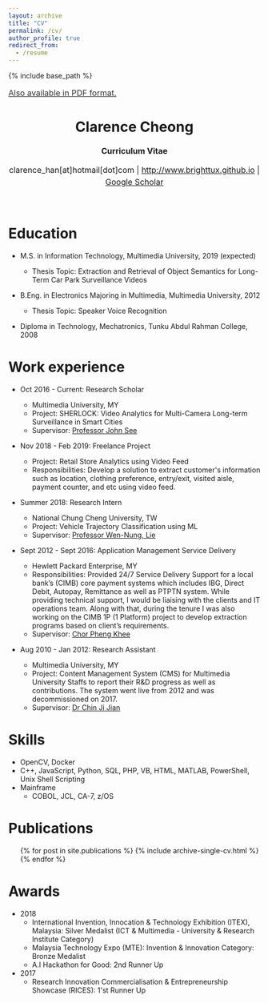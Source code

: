```yaml
---
layout: archive
title: "CV"
permalink: /cv/
author_profile: true
redirect_from:
  - /resume
---
```


{% include base_path %}


<a style="line-height: 1.5;" href="https://github.com/BrightTux/brighttux.github.io/raw/master/files/cv.pdf"><span style="color: #333333;"><span id="printThis" style="font-size: medium;">Also available in PDF format.</span></span></a>
<h1 class="western" align="center"><b>Clarence Cheong</b></h1>
<p style="line-height: 1.5;" align="center"><span style="font-size: medium;"><b>Curriculum Vitae</b> </span></p>
<p style="line-height: 1.5;" align="center"><span style="font-size: medium;">clarence_han[at]hotmail[dot]com | <a href="http://www.brighttux.github.io/">http://www.brighttux.github.io</a> | <a href="https://scholar.google.com/citations?user=z8n5LTEAAAAJ&hl=en">Google Scholar</a></span></p>




<script>
  function setVisibilityPrint()
  {
  console.log("function print called");
  document.getElementById("printThis").visibility = hidden;
  document.getElementsByClassName("btn btn--inverse").visibility = hidden;
  }
</script>



<input id="visibilityPrint" type="button" style="visibility: hidden;" value="Print CV" onclick="setVisibilityPrint();" />



Education
======

* M.S. in Information Technology, Multimedia University, 2019 (expected)
  * Thesis Topic: Extraction and Retrieval of Object Semantics for Long-Term Car Park Surveillance Videos

* B.Eng. in Electronics Majoring in Multimedia, Multimedia University, 2012
  * Thesis Topic: Speaker Voice Recognition

* Diploma in Technology, Mechatronics, Tunku Abdul Rahman College, 2008


Work experience
======
* Oct 2016 - Current: Research Scholar
  * Multimedia University, MY
  * Project: SHERLOCK: Video Analytics for Multi-Camera Long-term Surveillance in Smart Cities
  * Supervisor: [Professor John See](http://pesona.mmu.edu.my/~johnsee/)
  
* Nov 2018 - Feb 2019: Freelance Project
  * Project: Retail Store Analytics using Video Feed 
  * Responsibilities: Develop a solution to extract customer's information such as location, clothing preference, entry/exit, visited aisle, payment counter, and etc using video feed.

* Summer 2018: Research Intern
  * National Chung Cheng University, TW
  * Project: Vehicle Trajectory Classification using ML
  * Supervisor: [Professor Wen-Nung, Lie](http://www.dsp.ee.ccu.edu.tw/wnlie/)
  
* Sept 2012 - Sept 2016: Application Management Service Delivery
  * Hewlett Packard Enterprise, MY
  * Responsibilities: Provided 24/7 Service Delivery Support for a local bank’s (CIMB) core payment systems which includes IBG, Direct Debit, Autopay, Remittance as well as PTPTN system. While providing technical support, I would be liaising with the clients and IT operations team. Along with that, during the tenure I was also working on the CIMB 1P (1 Platform) project to develop extraction programs based on client’s requirements.
  * Supervisor: [Chor Pheng Khee](https://my.linkedin.com/in/chor-pheng-khee-652685133)

* Aug 2010 - Jan 2012: Research Assistant
  * Multimedia University, MY
  * Project: Content Management System (CMS) for Multimedia University Staffs to report their R&D progress as well as contributions. The system went live from 2012 and was decommissioned on 2017.
  * Supervisor: [Dr Chin Ji Jian](https://mmuexpert.mmu.edu.my/jjchin)
  
Skills
======
* OpenCV, Docker
* C++, JavaScript, Python, SQL, PHP, VB, HTML, MATLAB, PowerShell, Unix Shell Scripting
* Mainframe
  * COBOL, JCL, CA-7, z/OS



Publications
======
  <ul>{% for post in site.publications %}
    {% include archive-single-cv.html %}
  {% endfor %}</ul>


Awards
======
* 2018
  * International Invention, Innocation & Technology Exhibition (ITEX), Malaysia: Silver Medalist (ICT & Multimedia - University & Research Institute Category)
  * Malaysia Technology Expo (MTE): Invention & Innovation Category: Bronze Medalist
  * A.I Hackathon for Good: 2nd Runner Up
* 2017
  * Research Innovation Commercialisation & Entrepreneurship Showcase (RICES): 1'st Runner Up 

<!---
Talks
======
  <ul>{% for post in site.talks %}
    {% include archive-single-talk-cv.html %}
  {% endfor %}</ul>
  
Teaching
======
  <ul>{% for post in site.teaching %}
    {% include archive-single-cv.html %}
  {% endfor %}</ul>
  
Service and leadership
======
* Currently signed in to 43 different slack teams
-->
